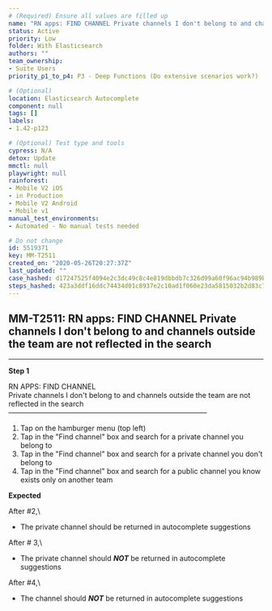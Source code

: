 ```yaml
---
# (Required) Ensure all values are filled up
name: "RN apps: FIND CHANNEL Private channels I don't belong to and channels outside the team are not reflected in the search"
status: Active
priority: Low
folder: With Elasticsearch
authors: ""
team_ownership: 
- Suite Users
priority_p1_to_p4: P3 - Deep Functions (Do extensive scenarios work?)

# (Optional)
location: Elasticsearch Autocomplete
component: null
tags: []
labels: 
- 1.42-p123

# (Optional) Test type and tools
cypress: N/A
detox: Update
mmctl: null
playwright: null
rainforest: 
- Mobile V2 iOS
- in Production
- Mobile V2 Android
- Mobile v1
manual_test_environments: 
- Automated - No manual tests needed

# Do not change
id: 5519371
key: MM-T2511
created_on: "2020-05-26T20:27:37Z"
last_updated: ""
case_hashed: d17247525f4094e2c3dc49c8c4e819dbbdb7c326d99a60f96ac94b989bac83f37cf5c87dc9b708e4468ebc9fa72dca79
steps_hashed: 423a3ddf16ddc74434d01c8937e2c10ad1f060e23da5815032b2d83c70140c6942646f28af860291f0bb99cffac5808c
---
```


<!-- (Auto-generated) Based on frontmatter's "key" and "name" -->

## MM-T2511: RN apps: FIND CHANNEL Private channels I don't belong to and channels outside the team are not reflected in the search

---

**Step 1**

RN APPS: FIND CHANNEL\
Private channels I don't belong to and channels outside the team are not reflected in the search\
————————————————————————————

1. Tap on the hamburger menu (top left)
2. Tap in the "Find channel" box and search for a private channel you belong to
3. Tap in the "Find channel" box and search for a private channel you don't belong to
4. Tap in the "Find channel" box and search for a public channel you know exists only on another team

**Expected**

After #2,\\

- The private channel should be returned in autocomplete suggestions

After # 3,\\

- The private channel should _**NOT**_ be returned in autocomplete suggestions

After #4,\\

- The channel should _**NOT**_ be returned in autocomplete suggestions
